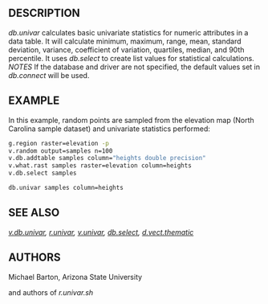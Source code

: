 ## DESCRIPTION

*db.univar* calculates basic univariate statistics for numeric
attributes in a data table. It will calculate minimum, maximum, range,
mean, standard deviation, variance, coefficient of variation, quartiles,
median, and 90th percentile. It uses *db.select* to create list values
for statistical calculations. *NOTES* If the database and driver are not
specified, the default values set in *db.connect* will be used.

## EXAMPLE

In this example, random points are sampled from the elevation map (North
Carolina sample dataset) and univariate statistics performed:

```bash
g.region raster=elevation -p
v.random output=samples n=100
v.db.addtable samples column="heights double precision"
v.what.rast samples raster=elevation column=heights
v.db.select samples

db.univar samples column=heights
```

## SEE ALSO

*[v.db.univar](v.db.univar.md), [r.univar](r.univar.md),
[v.univar](v.univar.md), [db.select](db.select.md),
[d.vect.thematic](d.vect.thematic.md)*

## AUTHORS

Michael Barton, Arizona State University

and authors of *r.univar.sh*
